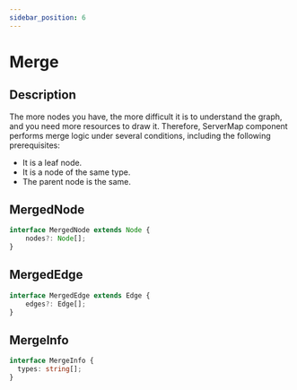 ```yaml
---
sidebar_position: 6
---
```


# Merge
## Description
The more nodes you have, the more difficult it is to understand the graph, and you need more resources to draw it. Therefore, ServerMap component performs merge logic under several conditions, including the following prerequisites:
- It is a leaf node.
- It is a node of the same type.
- The parent node is the same.


## MergedNode

```typescript
interface MergedNode extends Node {
    nodes?: Node[];
}
```

## MergedEdge

```typescript
interface MergedEdge extends Edge {
    edges?: Edge[];
}
```

## MergeInfo

```typescript
interface MergeInfo {
  types: string[];
}
```